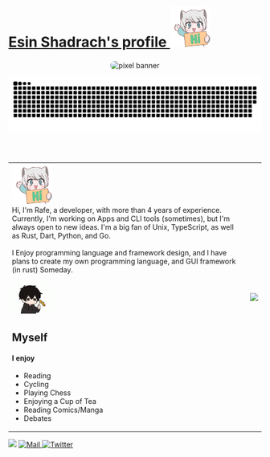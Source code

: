 <h1>
<a href="https://rafe-esin.com">
 Esin Shadrach's profile 
</a><img width="80" src="./assets/anime-hi.gif" />
</h1>
<div>
  <p align="center">

  <img align="center" src="https://rafe-esin.vercel.app/opengraph-image?4c74f908ef0f7a35" alt="pixel banner" style="border-radius: 0.5rem;"/>
  </p>

<p align="center">
    <img align="center" src="./github-snake-dark.svg" />
  </p>

<br />
<br />
  <table>
    <tr>
      <td>
      <div valign="top">
<div>
          <img width="80" src="./assets/anime-hi.gif" />
        </div>
Hi, I'm Rafe, a developer, with more than 4 years of experience. Currently, I'm working on Apps and CLI tools (sometimes), but I'm always open to new ideas. I'm a big fan of Unix, TypeScript, as well as Rust, Dart, Python, and Go.
<br />
        <br />
I Enjoy programming language and framework design, and I have plans to create my own programming language, and GUI framework (in rust) Someday.
 <br />
 <div>
 <br />
 <div>
<img width="80" src="./assets/anime-boy.gif" />

<H2>Myself</H2>
</div>
<h4>I enjoy </h4>
<ul>
    <li>Reading</li>
    <li>Cycling</li>
    <li>Playing Chess</li>
    <li>Enjoying a Cup of Tea</li>
    <li>Reading Comics/Manga</li>
    <li>Debates</li>
</ul>
</div>
      </td>
      <td>
<img align="right" src="./assets/avatar_whole_body.png" />
      </td>
    </tr>
  </table>

<img src="https://komarev.com/ghpvc/?username=EsinShadrach&color=brightgreen" />
<a href="mailto:esinshadrachrafe@gmail.com"><img src="https://img.shields.io/badge/-Rafe✨-ff69b4?style=flat&logo=Gmail&logoColor=white" alt="Mail" />
</a>
  <a href="https://twitter.com/rafeesin"><img src="https://img.shields.io/badge/-rafe_esin-black?style=flat&logo=Twitter&logoColor=white"  alt="Twitter"/>
  
  </a>

</div>

